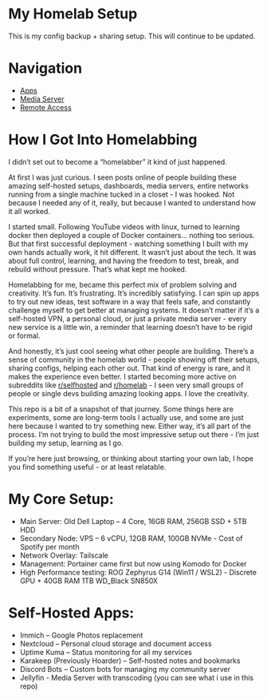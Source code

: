 # My Homelab Setup
This is my config backup + sharing setup. This will continue to be updated.

# Navigation
- [Apps](/apps/)
- [Media Server](/media/)
- [Remote Access](/access/)

# How I Got Into Homelabbing
I didn’t set out to become a “homelabber” it kind of just happened.

At first I was just curious. I seen posts online of people building these amazing self-hosted setups, dashboards, media servers, entire networks running from a single machine tucked in a closet - I was hooked. Not because I needed any of it, really, but because I wanted to understand how it all worked.

I started small. Following YouTube videos with linux, turned to learning docker then deployed a couple of Docker containers… nothing too serious. But that first successful deployment - watching something I built with my own hands actually work, it hit different. It wasn’t just about the tech. It was about full control, learning, and having the freedom to test, break, and rebuild without pressure. That’s what kept me hooked.

Homelabbing for me, became this perfect mix of problem solving and creativity. It’s fun. It’s frustrating. It’s incredibly satisfying. I can spin up apps to try out new ideas, test software in a way that feels safe, and constantly challenge myself to get better at managing systems. It doesn’t matter if it’s a self-hosted VPN, a personal cloud, or just a private media server - every new service is a little win, a reminder that learning doesn’t have to be rigid or formal.

And honestly, it’s just cool seeing what other people are building. There’s a sense of community in the homelab world - people showing off their setups, sharing configs, helping each other out. That kind of energy is rare, and it makes the experience even better. I started becoming more active on subreddits like [r/selfhosted](https://www.reddit.com/r/selfhosted/) and [r/homelab](https://www.reddit.com/r/homelab/) - I seen very small groups of people or single devs building amazing looking apps. I love the creativity.

This repo is a bit of a snapshot of that journey. Some things here are experiments, some are long-term tools I actually use, and some are just here because I wanted to try something new. Either way, it’s all part of the process. I’m not trying to build the most impressive setup out there - I’m just building my setup, learning as I go.

If you’re here just browsing, or thinking about starting your own lab, I hope you find something useful - or at least relatable.

# My Core Setup:
- Main Server: Old Dell Laptop – 4 Core, 16GB RAM, 256GB SSD + 5TB HDD
- Secondary Node: VPS – 6 vCPU, 12GB RAM, 100GB NVMe - Cost of Spotify per month
- Network Overlay: Tailscale
- Management: Portainer came first but now using Komodo for Docker
- High Performance testing: ROG Zephyrus G14 (Win11 / WSL2) - Discrete GPU + 40GB RAM 1TB WD_Black SN850X

# Self-Hosted Apps:
- Immich – Google Photos replacement
- Nextcloud – Personal cloud storage and document access
- Uptime Kuma – Status monitoring for all my services
- Karakeep (Previously Hoarder) – Self-hosted notes and bookmarks
- Discord Bots – Custom bots for managing my community server
- Jellyfin - Media Server with transcoding (you can see what i use in this repo)


